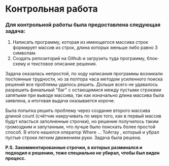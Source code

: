 # Контрольная работа
### Для контрольной работы была предоставлена следующая задача:
1. Написать программу, которая из имеющегося массива строк формирует массив из строк, длина которых меньше либо равно 3 символам.
2. Создать репозиторий на Github и загрузить туда программу, блок-схему и текстовое описание решения. 

Задача оказалась непростой, по ходу написания программы возникали постоянные трудности, но за полтора часа методом усиленного поиска решений все проблемы удалось решить. Дольше всего не удавалось разрешить финальный "баг" с остающимися между пустыми строками запятыми при выводе массива, так как изначально длина массива была заявлена, а итоговая выдача оказывается короче. 

Была попытка решить проблему через создание второго массива длиной count (счётчик накручивать по мере того, как в первый массив будут класться заполненные строчки), но решение получилось таким громоздким и запутанным, что лучше было поискать более простой способ. В итоге нашелся оператор Where ... ToArray , который и убрал пустые строки легким движением руки. Задача была решена. 

**P.S. Закомментированные строчки, в которых разминался и подходил к решению, тоже специально не убирал, чтобы был виден процесс.**
